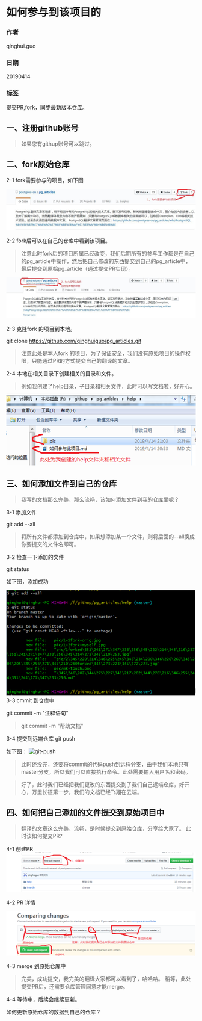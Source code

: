 #  如何参与到该项目的

### 作者

qinghui.guo

### 日期

20190414

### 标签

提交PR,fork，同步最新版本仓库。

## 一、注册github账号

>如果您有githup账号可以跳过。

## 二、fork原始仓库

2-1 fork需要参与的项目，如下图

![原始仓库](pic/1-1fork-orig.jpg)


2-2 fork后可以在自己的仓库中看到该项目。

> 注意此时fork后的项目所属已经改变，我们后期所有的参与工作都是在自己的pg_article中操作，然后把自己修改的东西提交到自己的pg_article中，最后提交到原始pg_article（通过提交PR实现）。

![个人仓库项目](pic/1-2fork-myself.jpg)

2-3 克隆fork 的项目到本地。


git clone https://github.com/qinghuiguo/pg_articles.git

> 注意此处是本人fork 的项目，为了保证安全，我们没有原始项目的操作权限，只能通过PR的方式提交自己的翻译的文章。

2-4 本地在相关目录下创建相关的目录和文件。

> 例如我创建了help目录，子目录和相关文件，此时可以写文档啦，好开心。


![此时可以写文档啦](./pic/mk-touch.png)

## 三、如何添加文件到自己的仓库

> 我写的文档那么完美，那么流畅，该如何添加文件到我的仓库里呢？

3-1 添加文件

git add --all

>将所有文件都添加到仓库中，如果想添加某一个文件，则将后面的--all换成你要提交的文件名即可。

3-2 检查一下添加的文件

git status

如下图，添加成功

![status](pic/git-add.png)
3-3 cmmit 到仓库中

git commit -m "注释语句"

> git commit -m "帮助文档"

3-4 提交到远端仓库
git push

如下图：
![git-push](/pic/git-push.png)

> 此时还没完，还要将commit的代码push到远程分支，由于我们本地只有master分支，所以我们可以直接执行命令。此处需要输入用户名和密码。

>好了，此时我们已经把我们更改的东西提交到了我们自己远端仓库，好开心，万里长征第一步，我们的文档已经飞翔在云端。

## 四、如何把自己添加的文件提交到原始项目中

> 翻译的文章这么完美，流畅，是时候提交到原始仓库，分享给大家了。
> 此时该如何提交PR?

4-1 创建PR 
![new-pull-request](pic/new-pull-request.png)

4-2 PR 详情

![compare](./pic/compare.png)


4-3 merge 到原始仓库中

> 完美，成功提交，我完美的翻译大家都可以看到了，哈哈哈。
> 稍等，此处提交PR后，还需要仓库管理同意才能merge。

4-4 等待中，后续会继续更新。


如何更新原始仓库的数据到自己的仓库？




